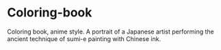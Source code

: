 # Coloring-book
Coloring book, anime style. A portrait of a Japanese artist performing the ancient technique of sumi-e painting with Chinese ink.
